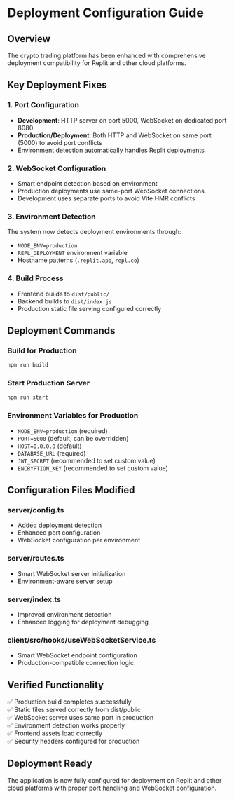 # Deployment Configuration Guide

## Overview
The crypto trading platform has been enhanced with comprehensive deployment compatibility for Replit and other cloud platforms.

## Key Deployment Fixes

### 1. Port Configuration
- **Development**: HTTP server on port 5000, WebSocket on dedicated port 8080
- **Production/Deployment**: Both HTTP and WebSocket on same port (5000) to avoid port conflicts
- Environment detection automatically handles Replit deployments

### 2. WebSocket Configuration
- Smart endpoint detection based on environment
- Production deployments use same-port WebSocket connections
- Development uses separate ports to avoid Vite HMR conflicts

### 3. Environment Detection
The system now detects deployment environments through:
- `NODE_ENV=production`
- `REPL_DEPLOYMENT` environment variable
- Hostname patterns (`.replit.app`, `repl.co`)

### 4. Build Process
- Frontend builds to `dist/public/`
- Backend builds to `dist/index.js`
- Production static file serving configured correctly

## Deployment Commands

### Build for Production
```bash
npm run build
```

### Start Production Server
```bash
npm run start
```

### Environment Variables for Production
- `NODE_ENV=production` (required)
- `PORT=5000` (default, can be overridden)
- `HOST=0.0.0.0` (default)
- `DATABASE_URL` (required)
- `JWT_SECRET` (recommended to set custom value)
- `ENCRYPTION_KEY` (recommended to set custom value)

## Configuration Files Modified

### server/config.ts
- Added deployment detection
- Enhanced port configuration
- WebSocket configuration per environment

### server/routes.ts
- Smart WebSocket server initialization
- Environment-aware server setup

### server/index.ts
- Improved environment detection
- Enhanced logging for deployment debugging

### client/src/hooks/useWebSocketService.ts
- Smart WebSocket endpoint configuration
- Production-compatible connection logic

## Verified Functionality

✅ Production build completes successfully  
✅ Static files served correctly from dist/public  
✅ WebSocket server uses same port in production  
✅ Environment detection works properly  
✅ Frontend assets load correctly  
✅ Security headers configured for production  

## Deployment Ready
The application is now fully configured for deployment on Replit and other cloud platforms with proper port handling and WebSocket configuration.